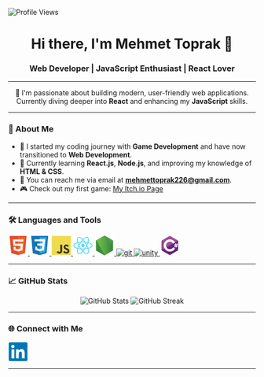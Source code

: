 ![Profile Views](https://komarev.com/ghpvc/?username=your-github-mehmeettoprakk&label=PROFILE+VIEWS&color=blue)

<h1 align="center">Hi there, I'm Mehmet Toprak 👋</h1>
<h3 align="center">Web Developer | JavaScript Enthusiast | React Lover</h3>

---

<p align="center">
🌟 I'm passionate about building modern, user-friendly web applications. Currently diving deeper into <b>React</b> and enhancing my <b>JavaScript</b> skills.
</p>

---

### 🚀 About Me
- 🔭 I started my coding journey with **Game Development** and have now transitioned to **Web Development**.
- 🌱 Currently learning **React.js**, **Node.js**, and improving my knowledge of **HTML & CSS**.
- 💌 You can reach me via email at **mehmettoprak226@gmail.com**.
- 🎮 Check out my first game: [My Itch.io Page](https://toprak-mehmeet.itch.io)

---

### 🛠️ Languages and Tools
<p align="left">
  <a href="https://www.w3schools.com/html/" target="_blank" rel="noreferrer">
    <img src="https://raw.githubusercontent.com/devicons/devicon/master/icons/html5/html5-original.svg" alt="html5" width="40" height="40"/>
  </a>
  <a href="https://www.w3schools.com/css/" target="_blank" rel="noreferrer">
    <img src="https://raw.githubusercontent.com/devicons/devicon/master/icons/css3/css3-original.svg" alt="css3" width="40" height="40"/>
  </a>
  <a href="https://www.javascript.com/" target="_blank" rel="noreferrer">
    <img src="https://raw.githubusercontent.com/devicons/devicon/master/icons/javascript/javascript-original.svg" alt="javascript" width="40" height="40"/>
  </a>
  <a href="https://reactjs.org/" target="_blank" rel="noreferrer">
    <img src="https://raw.githubusercontent.com/devicons/devicon/master/icons/react/react-original.svg" alt="react" width="40" height="40"/>
  </a>
  <a href="https://nodejs.org/" target="_blank" rel="noreferrer">
    <img src="https://raw.githubusercontent.com/devicons/devicon/master/icons/nodejs/nodejs-original.svg" alt="nodejs" width="40" height="40"/>
  </a>
  <a href="https://git-scm.com/" target="_blank" rel="noreferrer">
    <img src="https://www.vectorlogo.zone/logos/git-scm/git-scm-icon.svg" alt="git" width="40" height="40"/>
  </a>
  <a href="https://www.unity.com/" target="_blank" rel="noreferrer">
    <img src="https://www.vectorlogo.zone/logos/unity3d/unity3d-icon.svg" alt="unity" width="40" height="40"/>
  </a>
  <a href="https://learn.microsoft.com/en-us/dotnet/csharp/" target="_blank" rel="noreferrer">
    <img src="https://raw.githubusercontent.com/devicons/devicon/master/icons/csharp/csharp-original.svg" alt="csharp" width="40" height="40"/>
  </a>
</p>

---

### 📈 GitHub Stats
<p align="center">
  <img src="https://github-readme-stats.vercel.app/api?username=mehmeettoprakk&show_icons=true&theme=radical" alt="GitHub Stats" width="450"/>
  <img src="https://github-readme-streak-stats.herokuapp.com?user=mehmeettoprakk&theme=radical" alt="GitHub Streak" width="450"/>
</p>

---

### 🌐 Connect with Me
<p align="left">
  <a href="https://www.linkedin.com/in/mehmeettoprakk/" target="blank">
    <img align="center" src="https://raw.githubusercontent.com/devicons/devicon/master/icons/linkedin/linkedin-original.svg" alt="LinkedIn Profile" height="40" width="40" />
  </a>
</p>

---


